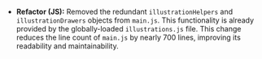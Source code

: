 *   **Refactor (JS):** Removed the redundant `illustrationHelpers` and `illustrationDrawers` objects from `main.js`. This functionality is already provided by the globally-loaded `illustrations.js` file. This change reduces the line count of `main.js` by nearly 700 lines, improving its readability and maintainability.